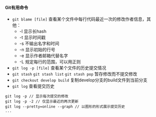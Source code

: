 #### Git有用命令

* `git blame [file]` 查看某个文件中每行代码最近一次的修改作者信息，其他：
    * -l 显示长hash
    * -t 显示时间戳
    * -s 不输出名字和时间
    * -n 显示初始的行号
    * -e 显示作者邮箱代替名字
    * -L 规定每行的范围，可以用正则
* `git log -p [file]` 查看某个文件的历史提交情况
* `git stash` `git stash list` `git stash pop` 暂存修改而不提交修改
* `git checkout develop build` 复制develop分支的build文件到当前分支
* `git log` 查看提交历史

```
git log -p // 显示每次提交的修改
git log -p -2 // 仅显示最近的两次更新
git log --pretty=online --graph // 以图形的形式展示提交历史
...
```
